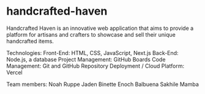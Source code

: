 # handcrafted-haven
Handcrafted Haven is an innovative web application that aims to provide a platform for artisans and crafters to showcase and sell their unique handcrafted items.

Technologies:
Front-End: HTML, CSS, JavaScript, Next.js
Back-End: Node.js, a database
Project Management: GitHub Boards
Code Management: Git and GitHub Repository
Deployment / Cloud Platform: Vercel

Team members:
Noah Ruppe
Jaden Binette
Enoch Balbuena
Sakhile Mamba
                